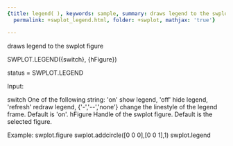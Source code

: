 ```yaml
---
{title: legend( ), keywords: sample, summary: draws legend to the swplot figure, sidebar: sw_sidebar,
  permalink: +swplot_legend.html, folder: +swplot, mathjax: 'true'}

---
```

  draws legend to the swplot figure
 
  SWPLOT.LEGEND({switch}, {hFigure})
 
  status = SWPLOT.LEGEND
 
  Input:
 
  switch        One of the following string:
                    'on'                show legend,
                    'off'               hide legend,
                    'refresh'           redraw legend,
                    {'-','--','none'}   change the linestyle of the legend
                                        frame.
                Default is 'on'.
  hFigure       Handle of the swplot figure. Default is the selected
                figure.
 
  Example:
    swplot.figure
    swplot.addcircle([0 0 0],[0 0 1],1)
    swplot.legend
 
